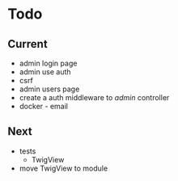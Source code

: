 # Todo

## Current

- admin login page
- admin use auth
- csrf
- admin users page
- create a auth middleware to *admin* controller
- docker - email

## Next

- tests  
  - TwigView  
- move TwigView to module  
